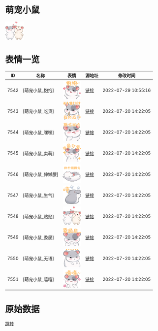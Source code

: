 # 萌宠小鼠

<img src="./cover.png" height="60" alt="cover" />

# 表情一览

|ID|名称|表情|源地址|修改时间|
|----|----|----|----|----|
|7542|[萌宠小鼠_抱抱]|<img src="./pic/007542_%5B萌宠小鼠_抱抱%5D.png" height="60" alt="抱抱"/>|[链接](http://i0.hdslb.com/bfs/emote/7367e57d1744ec52016d639f9a60d8b5807fcee3.png)|2022-07-29 10:55:16|
|7543|[萌宠小鼠_吃货]|<img src="./pic/007543_%5B萌宠小鼠_吃货%5D.png" height="60" alt="吃货"/>|[链接](http://i0.hdslb.com/bfs/emote/dc3ce69dce0badeedb1ad956a1ffcfa1c7db5ae4.png)|2022-07-20 14:22:05|
|7544|[萌宠小鼠_嘿嘿]|<img src="./pic/007544_%5B萌宠小鼠_嘿嘿%5D.png" height="60" alt="嘿嘿"/>|[链接](http://i0.hdslb.com/bfs/emote/670aa271c1b28d96ebdb084586a9d73d5616a5ad.png)|2022-07-20 14:22:05|
|7545|[萌宠小鼠_卖萌]|<img src="./pic/007545_%5B萌宠小鼠_卖萌%5D.png" height="60" alt="卖萌"/>|[链接](http://i0.hdslb.com/bfs/emote/dad4cc7c0312cff6e7e5e2c15b97a7cccd10adbc.png)|2022-07-20 14:22:05|
|7546|[萌宠小鼠_伸懒腰]|<img src="./pic/007546_%5B萌宠小鼠_伸懒腰%5D.png" height="60" alt="伸懒腰"/>|[链接](http://i0.hdslb.com/bfs/emote/7e0b7b988da22d17859bb8ff6ba0db5560fde57a.png)|2022-07-20 14:22:05|
|7547|[萌宠小鼠_生气]|<img src="./pic/007547_%5B萌宠小鼠_生气%5D.png" height="60" alt="生气"/>|[链接](http://i0.hdslb.com/bfs/emote/6e62f7ac2c04223eaff8b5af81255845a8d10bfb.png)|2022-07-20 14:22:05|
|7548|[萌宠小鼠_贴贴]|<img src="./pic/007548_%5B萌宠小鼠_贴贴%5D.png" height="60" alt="贴贴"/>|[链接](http://i0.hdslb.com/bfs/emote/e96f9c18b1a6e7dd6041a3016730069c58c0290c.png)|2022-07-20 14:22:05|
|7549|[萌宠小鼠_委屈]|<img src="./pic/007549_%5B萌宠小鼠_委屈%5D.png" height="60" alt="委屈"/>|[链接](http://i0.hdslb.com/bfs/emote/2eff4f6d0824c0e66328446290afbbbbf9efbc36.png)|2022-07-20 14:22:05|
|7550|[萌宠小鼠_无语]|<img src="./pic/007550_%5B萌宠小鼠_无语%5D.png" height="60" alt="无语"/>|[链接](http://i0.hdslb.com/bfs/emote/3e648d195ebb761e1c940ceec502b86747892110.png)|2022-07-20 14:22:05|
|7551|[萌宠小鼠_嘻嘻]|<img src="./pic/007551_%5B萌宠小鼠_嘻嘻%5D.png" height="60" alt="嘻嘻"/>|[链接](http://i0.hdslb.com/bfs/emote/f02c2d67c881dae4450f68620a316b0f11f9e9ab.png)|2022-07-20 14:22:05|

# 原始数据

[跳转](./raw.json)

